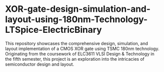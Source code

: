 # XOR-gate-design-simulation-and-layout-using-180nm-Technology-LTSpice-ElectricBinary
This repository showcases the comprehensive design, simulation, and layout implementation of a CMOS XOR gate using TSMC 180nm technology. Originating from the coursework of ELC3611 VLSI Design &amp; Technology in the fifth semester, this project is an exploration into the intricacies of semiconductor design and layout.
